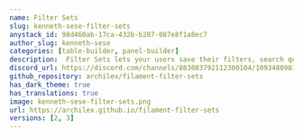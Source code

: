 ```yaml
---
name: Filter Sets
slug: kenneth-sese-filter-sets
anystack_id: 98d460ab-17ca-432b-b287-087e8f1a8ec7
author_slug: kenneth-sese
categories: [table-builder, panel-builder]
description:  Filter Sets lets your users save their filters, search queries, column order, and more into easily accessible filter sets.
discord_url: https://discord.com/channels/883083792112300104/1093480983988281394
github_repository: archilex/filament-filter-sets
has_dark_theme: true
has_translations: true
image: kenneth-sese-filter-sets.png
url: https://archilex.github.io/filament-filter-sets
versions: [2, 3]
---
```

